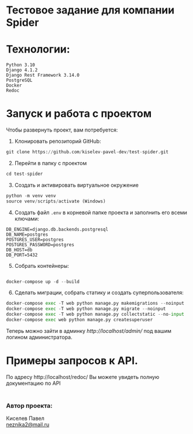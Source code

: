 # Тестовое задание для компании Spider

# Технологии:
    Python 3.10
    Django 4.1.2
    Django Rest Framework 3.14.0
    PostgreSQL
    Docker
    Redoc


# Запуск и работа с проектом
Чтобы развернуть проект, вам потребуется:
1) Клонировать репозиторий GitHub:
```python
git clone https://github.com/kiselev-pavel-dev/test-spider.git
```
2) Перейти в папку с проектом
```python
cd test-spider
```

3) Создать и активировать виртуальное окружение
```python
python -m venv venv
source venv/scripts/activate (Windows)
```
4) Создать файл ```.env``` в корневой папке проекта и заполнить его всеми ключами:
```
DB_ENGINE=django.db.backends.postgresql
DB_NAME=postgres
POSTGRES_USER=postgres
POSTGRES_PASSWORD=postgres
DB_HOST=db
DB_PORT=5432
```

5) Собрать контейнеры:
```python

docker-compose up -d --build
```

6) Сделать миграции, собрать статику и создать суперпользователя:
```python
docker-compose exec -T web python manage.py makemigrations --noinput
docker-compose exec -T web python manage.py migrate --noinput
docker-compose exec -T web python manage.py collectstatic --no-input
docker-compose exec web python manage.py createsuperuser
```

Теперь можно зайти в админку _http://localhost/admin/_ под вашим логином администратора.


# Примеры запросов к API.
По адресу http://localhost/redoc/ Вы можете увидеть полную документацию по API

### <br /> Автор проекта:
Киселев Павел<br />
neznika2@mail.ru<br />
